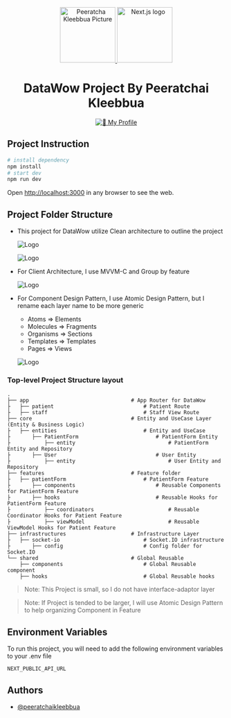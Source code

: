 <div align="center">
  <a href="https://www.linkedin.com/in/peeratchai-kleebbua/">
    <picture>
      <source media="(prefers-color-scheme: dark)" srcset="https://media.licdn.com/dms/image/v2/C5603AQER-pOTPo7xkQ/profile-displayphoto-shrink_200_200/profile-displayphoto-shrink_200_200/0/1637471096087?e=1738195200&v=beta&t=-yYgkdMRHV_R6hJ0yYJEhykfQ3VDXf5GCLcoQRUIH5Q">
      <img alt="Peeratcha Kleebbua Picture" src="https://media.licdn.com/dms/image/v2/C5603AQER-pOTPo7xkQ/profile-displayphoto-shrink_200_200/profile-displayphoto-shrink_200_200/0/1637471096087?e=1738195200&v=beta&t=-yYgkdMRHV_R6hJ0yYJEhykfQ3VDXf5GCLcoQRUIH5Q" height="128">
    </picture>
  </a>
  <a href="https://nextjs.org">
    <picture>
      <source media="(prefers-color-scheme: dark)" srcset="https://assets.vercel.com/image/upload/v1662130559/nextjs/Icon_dark_background.png">
      <img alt="Next.js logo" src="https://assets.vercel.com/image/upload/v1662130559/nextjs/Icon_light_background.png" height="128">
    </picture>
  </a>
  <h1>DataWow Project By Peeratchai Kleebbua</h1>

<a href="https://www.linkedin.com/in/peeratchai-kleebbua/"><img alt="🔗 My Profile" src="https://img.shields.io/badge/linkedin-0A66C2?style=for-the-badge&logo=linkedin&logoColor=white"></a>

</div>

## Project Instruction

```bash
# install dependency
npm install
# start dev
npm run dev
```

Open [http://localhost:3000](http://localhost:3000) in any browser to see the web.

## Project Folder Structure

- This project for DataWow utilize Clean architecture to outline the project

  ![Logo](https://blog.cleancoder.com/uncle-bob/images/2012-08-13-the-clean-architecture/CleanArchitecture.jpg)

  ![Logo](https://storage.googleapis.com/bitloops-github-assets/Documentation%20Images/clean-architecture-and-ddd.png)

- For Client Architecture, I use MVVM-C and Group by feature

  ![Logo](https://raya.engineering/wp-content/uploads/2022/02/Bildschirmfoto-2021-01-07-um-16.25.53-1024x501-1.png)

- For Component Design Pattern, I use Atomic Design Pattern, but I rename each layer name to be more generic
  - Atoms     => Elements
  - Molecules => Fragments
  - Organisms => Sections
  - Templates => Templates
  - Pages     => Views

  ![Logo](https://miro.medium.com/v2/resize:fit:720/format:webp/1*PcQ-m317YX6ct9ccBi6H1Q.png)

### Top-level Project Structure layout

    .
    ├── app                                 # App Router for DataWow
    ├   ├── patient                             # Patient Route
    ├   ├── staff                               # Staff View Route
    ├── core                                # Entity and UseCase Layer (Entity & Business Logic)
    ├   ├── entities                            # Entity and UseCase
    ├       ├── PatientForm                         # PatientForm Entity
    ├           ├── entity                              # PatientForm Entity and Repository
    ├       ├── User                                # User Entity
    ├           ├── entity                              # User Entity and Repository
    ├── features                            # Feature folder
    ├   ├── patientForm                         # PatientForm Feature
    ├       ├── components                          # Reusable Components for PatientForm Feature
    ├       ├── hooks                               # Reusable Hooks for PatientForm Feature
    ├           ├── coordinators                        # Reusable Coordinator Hooks for Patient Feature
    ├           ├── viewModel                           # Reusable ViewModel Hooks for Patient Feature
    ├── infrastructures                     # Infrastructure Layer
    ├   ├── socket-io                           # Socket.IO infrastructure
    ├       ├── config                          # Config folder for Socket.IO
    └── shared                              # Global Reusable
        ├── components                          # Global Reusable component
        ├── hooks                               # Global Reusable hooks

> Note: This Project is small, so I do not have interface-adaptor layer

> Note: If Project is tended to be larger, I will use Atomic Design Pattern to help organizing Component in Feature

## Environment Variables

To run this project, you will need to add the following environment variables to your .env file

`NEXT_PUBLIC_API_URL`

## Authors

- [@peeratchaikleebbua](https://github.com/peeratchaikleebbua)